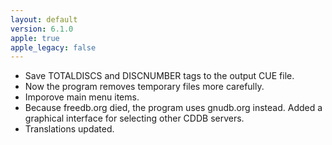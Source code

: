 ```yaml
---
layout: default
version: 6.1.0
apple: true
apple_legacy: false
---
```


* Save TOTALDISCS and DISCNUMBER tags to the output CUE file.
* Now the program removes temporary files more carefully.
* Imporove main menu items.
* Because freedb.org died, the program uses gnudb.org instead. Added a graphical interface for selecting other CDDB servers.
* Translations updated.
